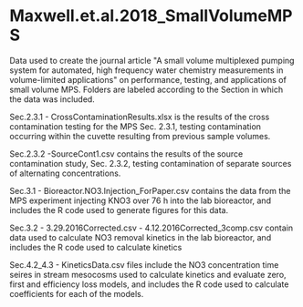 # Maxwell.et.al.2018_SmallVolumeMPS
Data used to create the journal article "A small volume multiplexed pumping system for automated, high frequency water chemistry measurements in volume-limited applications" on performance, testing, and applications of small volume MPS. Folders are labeled according to the Section in which the data was included.

Sec.2.3.1 - CrossContaminationResults.xlsx is the results of the cross contamination testing for the MPS Sec. 2.3.1, testing contamination occurring within the cuvette resulting from previous sample volumes.

Sec.2.3.2 -SourceCont1.csv contains the results of the source contamination study, Sec. 2.3.2, testing contamination of separate sources of alternating concentrations.

Sec.3.1 - Bioreactor.NO3.Injection_ForPaper.csv contains the data from the MPS experiment injecting KNO3 over 76 h into the lab bioreactor, and includes the R code used to generate figures for this data.

Sec.3.2 - 3.29.2016Corrected.csv - 4.12.2016Corrected_3comp.csv contain data used to calculate NO3 removal kinetics in the lab bioreactor, and includes the R code used to calculate kinetics

Sec.4.2_4.3 - KineticsData.csv files include the NO3 concentration time seires in stream mesocosms used to calculate kinetics and evaluate zero, first and efficiency loss models, and includes the R code used to calculate coefficients for each of the models.

